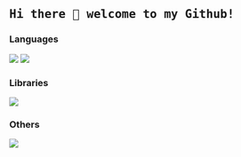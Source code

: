 <h2><samp> Hi there 👋 welcome to my Github!</samp></h2>

<h3>Languages</h3>
<img src="https://img.shields.io/badge/javascript%20-%23323330.svg?&style=for-the-badge&logo=javascript&logoColor=%23F7DF1E" /> 
<img src="https://img.shields.io/badge/python%20-%2314354C.svg?&style=for-the-badge&logo=python&logoColor=white" />

<h3>Libraries</h3>
<img src="https://img.shields.io/badge/react%20-%2320232a.svg?&style=for-the-badge&logo=react&logoColor=%2361DAFB" />

<h3>Others</h3>
<img src="https://img.shields.io/badge/node.js%20-%2343853D.svg?&style=for-the-badge&logo=node.js&logoColor=white" />
